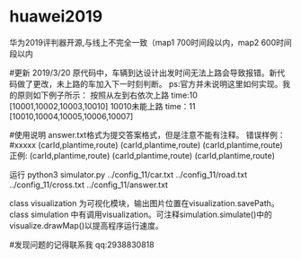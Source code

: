 # huawei2019
华为2019评判器开源,与线上不完全一致（map1 700时间段以内，map2 600时间段以内



#更新
2019/3/20 
原代码中，车辆到达设计出发时间无法上路会导致报错。新代码做了更改，未上路的车加入下一时刻判断。
ps:官方并未说明这里如何实现。我的原则如下例子所示：
             按照从左到右依次上路
time:10 [10001,10002,10003,10010] 10010未能上路
time：11 [10010,10004,10005,10006,10007]



#使用说明
answer.txt格式为提交答案格式，但是注意不能有注释。
错误样例：
#xxxxx
(carId,plantime,route)
(carId,plantime,route)
(carId,plantime,route)
正例:
(carId,plantime,route)
(carId,plantime,route)
(carId,plantime,route)


运行
python3 simulator.py ../config_11/car.txt ../config_11/road.txt ../config_11/cross.txt ../config_11/answer.txt


class visualization 为可视化模块，输出图片位置在visualization.savePath。
class simulation 中有调用visualization。可注释simulation.simulate()中的 visualize.drawMap()以提高程序运行速度。

#发现问题的记得联系我
qq:2938830818
